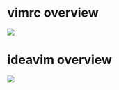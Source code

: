 # vimrc overview
![](http://p4186tjb7.bkt.clouddn.com/vim.jpg)

# ideavim overview
![](http://p4186tjb7.bkt.clouddn.com/ideavim.jpg)

